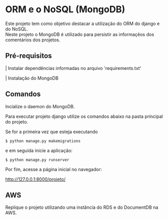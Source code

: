 # ORM e o NoSQL (MongoDB)

Este projeto tem como objetivo destacar a utilização do ORM do django e do NoSQL. 
<br>
Neste projeto o MongoDB é utilizado para persistir as informaçẽos dos comentários dos projetos.


## Pré-requisitos
| Instalar dependências informadas no arquivo 'requirements.txt' 

| Instalação do MongoDB

## Comandos

Incialize o daemon do MongoDB. 

Para executar projeto django utilize os comandos abaixo na pasta principal do projeto.

Se for a primeira vez que esteja executando 
```
$ python manage.py makemigrations
```

e em seguida inicie a aplicação:
```
$ python manage.py runserver
```

Por fim, acesse a página inicial no navegador: 

http://127.0.0.1:8000/projeto/


## AWS

Replique o projeto utilizando uma instância do RDS e do DocumentDB na AWS.
